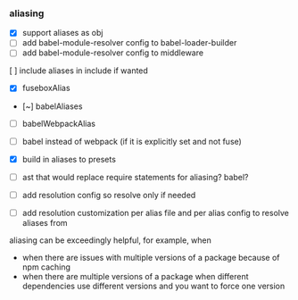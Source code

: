 
### aliasing
- [x] support aliases as obj
- [ ] add babel-module-resolver config to babel-loader-builder
- [ ] add babel-module-resolver config to middleware

[ ] include aliases in include if wanted
  - [x] fuseboxAlias
  - [~] babelAliases
  - [ ] babelWebpackAlias
  - [ ] babel instead of webpack (if it is explicitly set and not fuse)
  - [x] build in aliases to presets
  - [ ] ast that would replace require statements for aliasing? babel?

- [ ] add resolution config so resolve only if needed
- [ ] add resolution customization per alias file and per alias config to resolve aliases from


aliasing can be exceedingly helpful, for example, when
- when there are issues with multiple versions of a package because of npm caching
- when there are multiple versions of a package when different dependencies use different versions and you want to force one version
